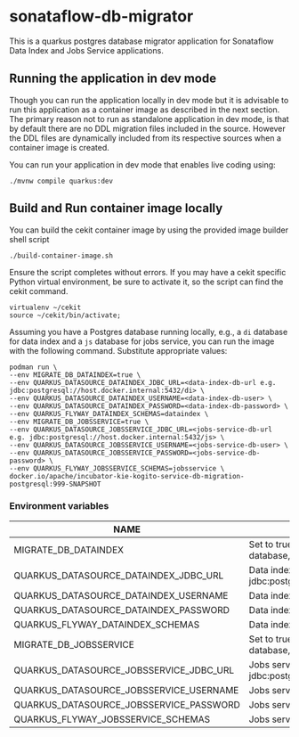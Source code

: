 # sonataflow-db-migrator

This is a quarkus postgres database migrator application for Sonataflow Data Index and Jobs Service applications.

## Running the application in dev mode
Though you can run the application locally in dev mode but it is advisable to run this application as a container image as described in the next section. 
The primary reason not to run as standalone application in dev mode, is that by default there are no DDL migration files included in the source. 
However the DDL files are dynamically included from its respective sources when a container image is created.

You can run your application in dev mode that enables live coding using:

```shell script
./mvnw compile quarkus:dev
```

## Build and Run container image locally
You can build the cekit container image by using the provided image builder shell script
```shell
./build-container-image.sh
```
Ensure the script completes without errors.
If you may have a cekit specific Python virtual environment, be sure to activate it, so the script can find the cekit command.
```shell
virtualenv ~/cekit
source ~/cekit/bin/activate;
```

Assuming you have a Postgres database running locally, e.g., a `di` database for data index and a `js` database for jobs service, you can run the image with the following command. Substitute appropriate values:
```shell
podman run \ 
--env MIGRATE_DB_DATAINDEX=true \
--env QUARKUS_DATASOURCE_DATAINDEX_JDBC_URL=<data-index-db-url e.g. jdbc:postgresql://host.docker.internal:5432/di> \
--env QUARKUS_DATASOURCE_DATAINDEX_USERNAME=<data-index-db-user> \ 
--env QUARKUS_DATASOURCE_DATAINDEX_PASSWORD=<data-index-db-password> \
--env QUARKUS_FLYWAY_DATAINDEX_SCHEMAS=dataindex \
--env MIGRATE_DB_JOBSSERVICE=true \
--env QUARKUS_DATASOURCE_JOBSSERVICE_JDBC_URL=<jobs-service-db-url e.g. jdbc:postgresql://host.docker.internal:5432/js> \
--env QUARKUS_DATASOURCE_JOBSSERVICE_USERNAME=<jobs-service-db-user> \
--env QUARKUS_DATASOURCE_JOBSSERVICE_PASSWORD=<jobs-service-db-password> \
--env QUARKUS_FLYWAY_JOBSSERVICE_SCHEMAS=jobsservice \
docker.io/apache/incubator-kie-kogito-service-db-migration-postgresql:999-SNAPSHOT
```

### Environment variables
| NAME  | DESCRIPTION  | DEFAULT |
|---|---|---|
| MIGRATE_DB_DATAINDEX  |  Set to true if you want to migrate data index database, set to false otherwise | false |
| QUARKUS_DATASOURCE_DATAINDEX_JDBC_URL  | Data index database url  e.g. jdbc:postgresql://host.docker.internal:5432/di|  jdbc:postgresql://localhost:5432/postgres |
| QUARKUS_DATASOURCE_DATAINDEX_USERNAME  | Data index database username|  postgres |
| QUARKUS_DATASOURCE_DATAINDEX_PASSWORD  | Data index database password|  postgres |
| QUARKUS_FLYWAY_DATAINDEX_SCHEMAS  | Data index database schema|  dataindex |
| MIGRATE_DB_JOBSSERVICE  |  Set to true if you want to migrate jobs service database, set to false otherwise | false |
| QUARKUS_DATASOURCE_JOBSSERVICE_JDBC_URL  | Jobs service database url  e.g. jdbc:postgresql://host.docker.internal:5432/js|  jdbc:postgresql://localhost:5432/postgres |
| QUARKUS_DATASOURCE_JOBSSERVICE_USERNAME  | Jobs service database username|  postgres |
| QUARKUS_DATASOURCE_JOBSSERVICE_PASSWORD  | Jobs service database password|  postgres |
| QUARKUS_FLYWAY_JOBSSERVICE_SCHEMAS  | Jobs service database schema|  jobsservice |